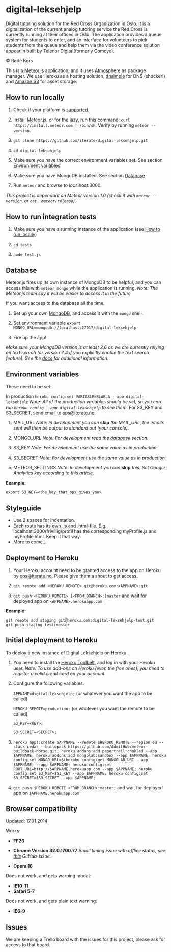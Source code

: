 digital-leksehjelp
==================

Digital tutoring solution for the Red Cross Organization in Oslo. It is a digitalization of the current analog tutoring service the Red Cross is currently running at their offices in Oslo. The application provides a queue system for students to enter, and an interface for volunteers to pick students from the queue and help them via the video conference solution [appear.in](http://appear.in) built by Telenor Digital(formerly Comoyo).

&copy; Røde Kors

This is a [Meteor.js](https://www.meteor.com/) application, and it uses [Atmosphere](https://atmospherejs.com/) as package manager. We use Heroku as a hosting solution, [dnsimple](https://dnsimple.com/) for DNS (shocker!) and [Amazon S3](http://aws.amazon.com/s3/) for asset storage.


How to run locally
------------------

1. Check if your platform is [supported](https://github.com/meteor/meteor/wiki/Supported-Platforms "Supported platforms").

2. Install [Meteor.js](http://docs.meteor.com/#quickstart), or for the lazy, run this command: `curl https://install.meteor.com | /bin/sh`. Verify by running `meteor --version`.

3. `git clone https://github.com/iterate/digital-leksehjelp.git`

4. `cd digital-leksehjelp`

5. Make sure you have the correct environment variables set. See section [Environment variables](#environment-variables).

6. Make sure you have MongoDB installed. See section [Database](#database).

7. Run `meteor` and browse to localhost:3000.

*This project is dependant on Meteor version 1.0 (check it with `meteor --version`, or `cat .meteor/release`).*


How to run integration tests
----------------------------

1. Make sure you have a running instance of the application (see [How to run locally](#how-to-run-locally))

2. `cd tests`

3. `node test.js`


Database
--------

Meteor.js fires up its own instance of MongoDB to be helpful, and you can access this with `meteor mongo` while the application is running. *Note: The Meteor.js team say it will be easier to access it in the future*

If you want access to the database all the time:

1. Set up your own [MongoDB](http://docs.mongodb.org/manual/installation/), and access it with the `mongo` shell.

2. Set environment variable `export MONGO_URL=mongodb://localhost:27017/digital-leksehjelp`

3. Fire up the app!

*Make sure your MongoDB version is at least 2.6 as we are currently relying on text search (or version 2.4 if you explicitly enable the text search feature). See the [docs](http://docs.mongodb.org/manual/core/index-text/) for additional information.*


Environment variables
---------------------

These need to be set:

In production `heroku config:set VARIABLE=BLABLA --app digital-leksehjelp` *Note: All of the production variables should be set, so you can run `heroku config --app digital-leksehjelp` to see them.* 
For S3_KEY and S3_SECRET, send email to ops@iterate.no. 

1. MAIL_URL *Note: In development you can* **skip** *the MAIL_URL, the emails sent will then be output to standard out (your console).*

2. MONGO_URL *Note: For development read the [database](#database) section.*

3. S3_KEY *Note: For development use the same value as in production.*

4. S3_SECRET *Note: For development use the same value as in production.*

5. METEOR_SETTINGS *Note: In development you can* **skip** *this. Set Google Analytics key according to [this article](https://github.com/reywood/meteor-iron-router-ga#meteor-settings).*

**Example:**

```
export S3_KEY=<the_key_that_ops_gives_you>

```


Styleguide
----------

- Use 2 spaces for indentation.
- Each route has its own .js and .html-file. E.g. localhost:3000/frivillig/profil has the corresponding myProfile.js and myProfile.html. Keep it that way.
- More to come...

Deployment to Heroku
--------------------

1. Your Heroku account need to be granted access to the app on Heroku by [ops@iterate.no](mailto:ops@iterate.no). Please give them a shout to get access.

2. `git remote add <HEROKU_REMOTE> git@heroku.com:<APPNAME>.git`

3. `git push <HEROKU_REMOTE> [<FROM_BRANCH>:]master` and wait for deployed app on `<APPNAME>.herokuapp.com`

**Example:**

```
git remote add staging git@heroku.com:digital-leksehjelp-test.git
git push staging test:master
```

Initial deployment to Heroku
----------------------------

To deploy a new instance of Digital Leksehjelp on Heroku.

1. You need to install the [Heroku Toolbelt](https://toolbelt.herokuapp.com/), and log in with your Heroku user. *Note: To use add-ons on Heroku (even the free ones), you need to register a valid credit card on your account.*

2. Configure the following variables:

   `APPNAME=digital-leksehjelp;` (or whatever you want the app to be called)

   `HEROKU_REMOTE=production;` (or whatever you want the remote to be called)

   `S3_KEY=<KEY>;`

   `S3_SECRET=<SECRET>;`

3. `heroku apps:create $APPNAME --remote $HEROKU_REMOTE --region eu --stack cedar --buildpack https://github.com/AdmitHub/meteor-buildpack-horse.git; heroku addons:add papertrail:choklad --app $APPNAME; heroku addons:add mongolab:sandbox --app $APPNAME; heroku config:set MONGO_URL=$(heroku config:get MONGOLAB_URI --app $APPNAME) --app $APPNAME; heroku config:set ROOT_URL=http://$APPNAME.herokuapp.com --app $APPNAME; heroku config:set S3_KEY=$S3_KEY --app $APPNAME; heroku config:set S3_SECRET=$S3_SECRET --app $APPNAME;`

4. `git push $HEROKU_REMOTE <FROM_BRANCH>:master;` and wait for deployed app on `$APPNAME.herokuapp.com`


Browser compatibility
---------------------

Updated: 17.01.2014

Works:

- **FF26**

- **Chrome Version 32.0.1700.77** *Small timing issue with offline status, see [this](https://github.com/mizzao/meteor-user-status/issues/11) GitHub-issue.*

- **Opera 18**

Does not work, and gets warning modal:

- **IE10-11**
- **Safari 5-7**

Does not work, and gets plain text warning:

- **IE6-9**


Issues
------

We are keeping a Trello board with the issues for this project, please ask for access to that board.

